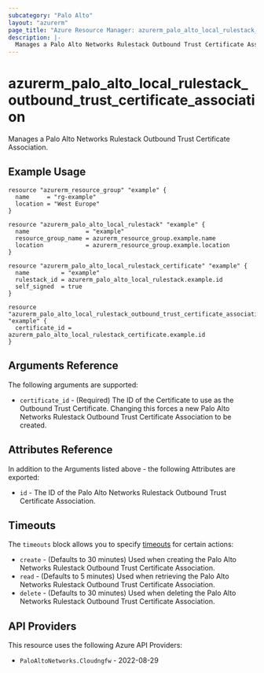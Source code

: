 ```yaml
---
subcategory: "Palo Alto"
layout: "azurerm"
page_title: "Azure Resource Manager: azurerm_palo_alto_local_rulestack_outbound_trust_certificate_association"
description: |-
  Manages a Palo Alto Networks Rulestack Outbound Trust Certificate Association.
---
```


# azurerm_palo_alto_local_rulestack_outbound_trust_certificate_association

Manages a Palo Alto Networks Rulestack Outbound Trust Certificate Association.

## Example Usage

```hcl
resource "azurerm_resource_group" "example" {
  name     = "rg-example"
  location = "West Europe"
}

resource "azurerm_palo_alto_local_rulestack" "example" {
  name                = "example"
  resource_group_name = azurerm_resource_group.example.name
  location            = azurerm_resource_group.example.location
}

resource "azurerm_palo_alto_local_rulestack_certificate" "example" {
  name         = "example"
  rulestack_id = azurerm_palo_alto_local_rulestack.example.id
  self_signed  = true
}

resource "azurerm_palo_alto_local_rulestack_outbound_trust_certificate_association" "example" {
  certificate_id = azurerm_palo_alto_local_rulestack_certificate.example.id
}
```

## Arguments Reference

The following arguments are supported:

* `certificate_id` - (Required) The ID of the Certificate to use as the Outbound Trust Certificate. Changing this forces a new Palo Alto Networks Rulestack Outbound Trust Certificate Association to be created.

## Attributes Reference

In addition to the Arguments listed above - the following Attributes are exported: 

* `id` - The ID of the Palo Alto Networks Rulestack Outbound Trust Certificate Association.

## Timeouts

The `timeouts` block allows you to specify [timeouts](https://developer.hashicorp.com/terraform/language/resources/configure#define-operation-timeouts) for certain actions:

* `create` - (Defaults to 30 minutes) Used when creating the Palo Alto Networks Rulestack Outbound Trust Certificate Association.
* `read` - (Defaults to 5 minutes) Used when retrieving the Palo Alto Networks Rulestack Outbound Trust Certificate Association.
* `delete` - (Defaults to 30 minutes) Used when deleting the Palo Alto Networks Rulestack Outbound Trust Certificate Association.

## API Providers
<!-- This section is generated, changes will be overwritten -->
This resource uses the following Azure API Providers:

* `PaloAltoNetworks.Cloudngfw` - 2022-08-29
